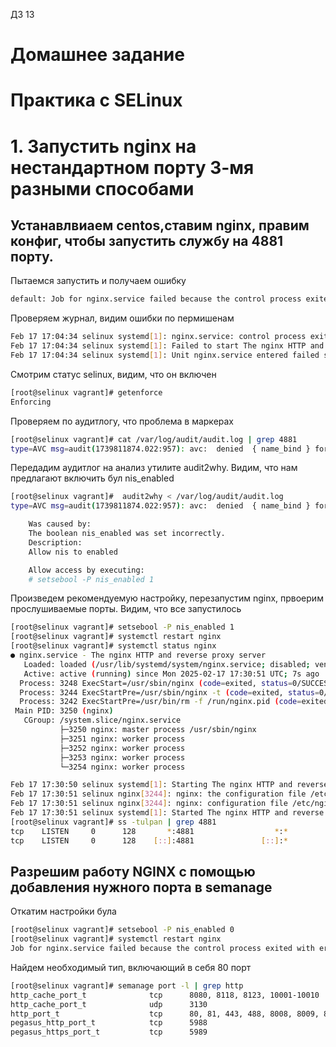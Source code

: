 ДЗ 13

# Домашнее задание

# Практика с SELinux

# 1. Запустить nginx на нестандартном порту 3-мя разными способами

## Устанавлвиаем centos,ставим nginx, правим конфиг, чтобы запустить службу на 4881 порту.
Пытаемся запустить и получаем ошибку

```bash
default: Job for nginx.service failed because the control process exited with error code. See "systemctl status nginx.service" and "journalctl -xe" for details.
```

Проверяем журнал, видим ошибки по пермишенам

```bash
Feb 17 17:04:34 selinux systemd[1]: nginx.service: control process exited, code=exited status=1
Feb 17 17:04:34 selinux systemd[1]: Failed to start The nginx HTTP and reverse proxy server.
Feb 17 17:04:34 selinux systemd[1]: Unit nginx.service entered failed state.
```

Смотрим статус selinux, видим, что он включен

```bash
[root@selinux vagrant]# getenforce
Enforcing
```
Проверяем по аудитлогу, что проблема в маркерах

```bash
[root@selinux vagrant]# cat /var/log/audit/audit.log | grep 4881
type=AVC msg=audit(1739811874.022:957): avc:  denied  { name_bind } for  pid=3128 comm="nginx" src=4881 scontext=system_u:system_r:httpd_t:s0 tcontext=system_u:object_r:unreserved_port_t:s0 tclass=tcp_socket permissive=0
```
Передадим аудитлог на анализ утилите audit2why. Видим, что нам предлагают включить бул nis_enabled

```bash
[root@selinux vagrant]#  audit2why < /var/log/audit/audit.log 
type=AVC msg=audit(1739811874.022:957): avc:  denied  { name_bind } for  pid=3128 comm="nginx" src=4881 scontext=system_u:system_r:httpd_t:s0 tcontext=system_u:object_r:unreserved_port_t:s0 tclass=tcp_socket permissive=0

	Was caused by:
	The boolean nis_enabled was set incorrectly. 
	Description:
	Allow nis to enabled

	Allow access by executing:
	# setsebool -P nis_enabled 1
```

Произведем рекомендуемую настройку, перезапустим nginx, првоерим прослушиваемые порты.
Видим, что все запустилось

```bash
[root@selinux vagrant]# setsebool -P nis_enabled 1
[root@selinux vagrant]# systemctl restart nginx
[root@selinux vagrant]# systemctl status nginx
● nginx.service - The nginx HTTP and reverse proxy server
   Loaded: loaded (/usr/lib/systemd/system/nginx.service; disabled; vendor preset: disabled)
   Active: active (running) since Mon 2025-02-17 17:30:51 UTC; 7s ago
  Process: 3248 ExecStart=/usr/sbin/nginx (code=exited, status=0/SUCCESS)
  Process: 3244 ExecStartPre=/usr/sbin/nginx -t (code=exited, status=0/SUCCESS)
  Process: 3242 ExecStartPre=/usr/bin/rm -f /run/nginx.pid (code=exited, status=0/SUCCESS)
 Main PID: 3250 (nginx)
   CGroup: /system.slice/nginx.service
           ├─3250 nginx: master process /usr/sbin/nginx
           ├─3251 nginx: worker process
           ├─3252 nginx: worker process
           ├─3253 nginx: worker process
           └─3254 nginx: worker process

Feb 17 17:30:50 selinux systemd[1]: Starting The nginx HTTP and reverse proxy server...
Feb 17 17:30:51 selinux nginx[3244]: nginx: the configuration file /etc/nginx/nginx.conf syntax is ok
Feb 17 17:30:51 selinux nginx[3244]: nginx: configuration file /etc/nginx/nginx.conf test is successful
Feb 17 17:30:51 selinux systemd[1]: Started The nginx HTTP and reverse proxy server.
[root@selinux vagrant]# ss -tulpan | grep 4881
tcp    LISTEN     0      128       *:4881                  *:*                   users:(("nginx",pid=3254,fd=6),("nginx",pid=3253,fd=6),("nginx",pid=3252,fd=6),("nginx",pid=3251,fd=6),("nginx",pid=3250,fd=6))
tcp    LISTEN     0      128    [::]:4881               [::]:*                   users:(("nginx",pid=3254,fd=7),("nginx",pid=3253,fd=7),("nginx",pid=3252,fd=7),("nginx",pid=3251,fd=7),("nginx",pid=3250,fd=7))
```

## Разрешим работу NGINX c помощью добавления нужного порта в semanage

Откатим настройки була

```bash
[root@selinux vagrant]# setsebool -P nis_enabled 0
[root@selinux vagrant]# systemctl restart nginx
Job for nginx.service failed because the control process exited with error code. See "systemctl status nginx.service" and "journalctl -xe" for details.
```

Найдем необходимый тип, включающий в себя 80 порт

```bash
[root@selinux vagrant]# semanage port -l | grep http
http_cache_port_t              tcp      8080, 8118, 8123, 10001-10010
http_cache_port_t              udp      3130
http_port_t                    tcp      80, 81, 443, 488, 8008, 8009, 8443, 9000
pegasus_http_port_t            tcp      5988
pegasus_https_port_t           tcp      5989
```





